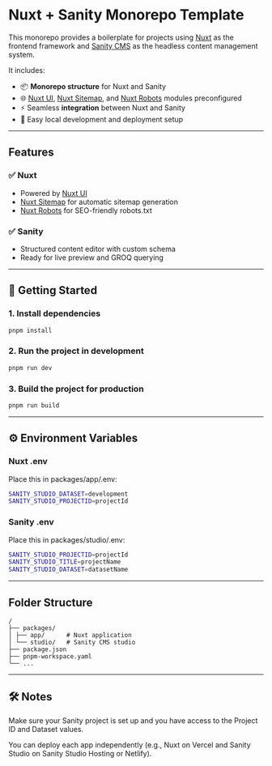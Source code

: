 # Nuxt + Sanity Monorepo Template

This monorepo provides a boilerplate for projects using [Nuxt](https://nuxt.com/) as the frontend framework and [Sanity CMS](https://www.sanity.io/) as the headless content management system.

It includes:

- 📦 **Monorepo structure** for Nuxt and Sanity
- 🌐 [Nuxt UI](https://ui.nuxt.com/), [Nuxt Sitemap](https://github.com/nuxt-modules/sitemap), and [Nuxt Robots](https://github.com/nuxt-modules/robots) modules preconfigured
- ⚡ Seamless **integration** between Nuxt and Sanity
- 🧩 Easy local development and deployment setup

---

## Features

### ✅ Nuxt

- Powered by [Nuxt UI](https://ui.nuxt.com/)
- [Nuxt Sitemap](https://github.com/nuxt-modules/sitemap) for automatic sitemap generation
- [Nuxt Robots](https://github.com/nuxt-modules/robots) for SEO-friendly robots.txt

### ✅ Sanity

- Structured content editor with custom schema
- Ready for live preview and GROQ querying

---

## 🚀 Getting Started

### 1. Install dependencies

```bash
pnpm install
```

### 2. Run the project in development

```bash
pnpm run dev
```

### 3. Build the project for production

```bash
pnpm run build
```

---

## ⚙️ Environment Variables

### Nuxt .env

Place this in packages/app/.env:

```bash
SANITY_STUDIO_DATASET=development
SANITY_STUDIO_PROJECTID=projectId
```

### Sanity .env

Place this in packages/studio/.env:

```bash
SANITY_STUDIO_PROJECTID=projectId
SANITY_STUDIO_TITLE=projectName
SANITY_STUDIO_DATASET=datasetName
```

---

## Folder Structure

```
/
├── packages/
│ ├── app/      # Nuxt application
│ └── studio/   # Sanity CMS studio
├── package.json
├── pnpm-workspace.yaml
└── ...
```

---

## 🛠 Notes

Make sure your Sanity project is set up and you have access to the Project ID and Dataset values.

You can deploy each app independently (e.g., Nuxt on Vercel and Sanity Studio on Sanity Studio Hosting or Netlify).
